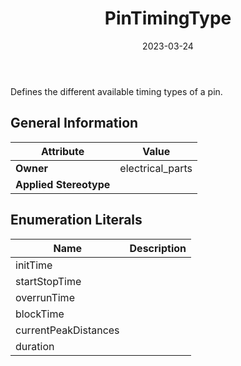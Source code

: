 ﻿---
title: PinTimingType
toc: false
type: specs
date: "2023-03-24"
draft: false
specification: VEC
version: 2.0.2
documentType: "Recommendation"
elementType: Class
classes:
  - PinTimingType
menu_name: vec-2.0.2
---
<p> Defines the different available timing types of a pin.      </p>

## General Information

| Attribute               | Value |
|-------------------------|-------|
| **Owner**               | electrical_parts |
| **Applied Stereotype**  |   |

## Enumeration Literals
| Name          | **Description** |
|---------------|-----------------|
| initTime |  |
| startStopTime |  |
| overrunTime |  |
| blockTime |  |
| currentPeakDistances |  |
| duration |  |
